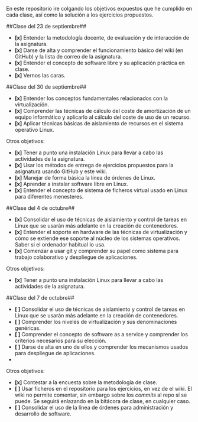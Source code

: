 En este repositorio ire colgando los objetivos expuestos que he cumplido en cada clase, así como la solución a los ejercicios
propuestos.

##Clase del 23 de septiembre##
* **[x]** Entender la metodología docente, de evaluación y de interacción de la asignatura.
* **[x]** Darse de alta y comprender el funcionamiento básico del wiki (en GitHub) y la lista de correo de la asignatura.
* **[x]** Entender el concepto de software libre y su aplicación práctica en clase.
* **[x]** Vernos las caras.


##Clase del 30 de septiembre##
* **[x]** Entender los conceptos fundamentales relacionados con la virtualización.
* **[x]** Comprender las técnicas de cálculo del coste de amortización de un equipo informático y aplicarlo al cálculo del coste de uso de un recurso.
* **[x]** Aplicar técnicas básicas de aislamiento de recursos en el sistema operativo Linux.

Otros objetivos:
* **[x]** Tener a punto una instalación Linux para llevar a cabo las actividades de la asignatura.
* **[x]** Usar los métodos de entrega de ejercicios propuestos para la asignatura usando GitHub y este wiki.
* **[x]** Manejar de forma básica la línea de órdenes de Linux.
* **[x]** Aprender a instalar software libre en Linux.
* **[x]** Entender el concepto de sistema de ficheros virtual usado en Linux para diferentes menesteres.


##Clase del 4 de octubre##
* **[x]** Consolidar el uso de técnicas de aislamiento y control de tareas en Linux que se usarán más adelante en la creación de contenedores.
* **[x]** Entender el soporte en hardware de las técnicas de virtualización y cómo se extiende ese soporte al núcleo de los sistemas operativos. Saber si el ordenador habitual lo usa.
* **[x]** Comenzar a usar git y comprender su papel como sistema para trabajo colaborativo y despliegue de aplicaciones.

Otros objetivos:
* **[x]** Tener a punto una instalación Linux para llevar a cabo las actividades de la asignatura.


##Clase del 7 de octubre##
* **[ ]** Consolidar el uso de técnicas de aislamiento y control de tareas en Linux que se usarán más adelante en la creación de contenedores.
* **[ ]** Comprender los niveles de virtualización y sus denominaciones genéricas.
* **[ ]** Comprender el concepto de software as a service y comprender los criterios necesarios para su elección.
* **[ ]** Darse de alta en uno de ellos y comprender los mecanismos usados para despliegue de aplicaciones.
* 
Otros objetivos:
* **[x]** Contestar a la encuesta sobre la metodología de clase.
* **[ ]** Usar ficheros en el repositorio para los ejercicios, en vez de el wiki. El wiki no permite comentar, sin embargo sobre los *commits* al repo sí se puede. Se seguirá enlazando en la bitácora de clase, en cualquier caso.
* **[ ]** Consolidar el uso de la línea de órdenes para administración y desarrollo de software.

